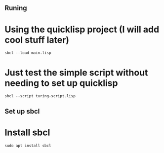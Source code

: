 ## Runing
# Using the quicklisp project (I will add cool stuff later)
`sbcl --load main.lisp`
# Just test the simple script without needing to set up quicklisp
`sbcl --script turing-script.lisp`

## Set up sbcl
# Install sbcl
`sudo apt install sbcl`